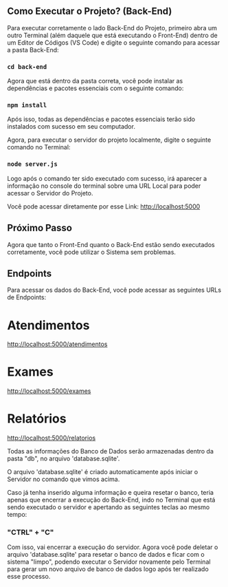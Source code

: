 ## Como Executar o Projeto? (Back-End)

Para executar corretamente o lado Back-End do Projeto, primeiro abra um outro Terminal (além daquele que está executando o Front-End) dentro de um Editor de Códigos (VS Code) e digite o seguinte comando para acessar a pasta Back-End:

### `cd back-end`

Agora que está dentro da pasta correta, você pode instalar as dependências e pacotes essenciais com o seguinte comando:

### `npm install`

Após isso, todas as dependências e pacotes essenciais terão sido instalados com sucesso em seu computador.

Agora, para executar o servidor do projeto localmente, digite o seguinte comando no Terminal:

### `node server.js`

Logo após o comando ter sido executado com sucesso, irá aparecer a informação no console do terminal sobre uma URL Local para poder acessar o Servidor do Projeto.

Você pode acessar diretamente por esse Link: [http://localhost:5000](http://localhost:5000)

## Próximo Passo

Agora que tanto o Front-End quanto o Back-End estão sendo executados corretamente, você pode utilizar o Sistema sem problemas.

## Endpoints

Para acessar os dados do Back-End, você pode acessar as seguintes URLs de Endpoints:

# Atendimentos

[http://localhost:5000/atendimentos](http://localhost:5000/atendimentos)

# Exames

[http://localhost:5000/exames](http://localhost:5000/exames)

# Relatórios

[http://localhost:5000/relatorios](http://localhost:5000/relatorios)

Todas as informações do Banco de Dados serão armazenadas dentro da pasta "db", no arquivo 'database.sqlite'.

O arquivo 'database.sqlite' é criado automaticamente após iniciar o Servidor no comando que vimos acima.

Caso já tenha inserido alguma informação e queira resetar o banco, teria apenas que encerrar a execução do Back-End, indo no Terminal que está sendo executado o servidor e apertando as seguintes teclas ao mesmo tempo:

### "CTRL" + "C"

Com isso, vai encerrar a execução do servidor. Agora você pode deletar o arquivo 'database.sqlite' para resetar o banco de dados e ficar com o sistema "limpo", podendo executar o Servidor novamente pelo Terminal para gerar um novo arquivo de banco de dados logo após ter realizado esse processo.
